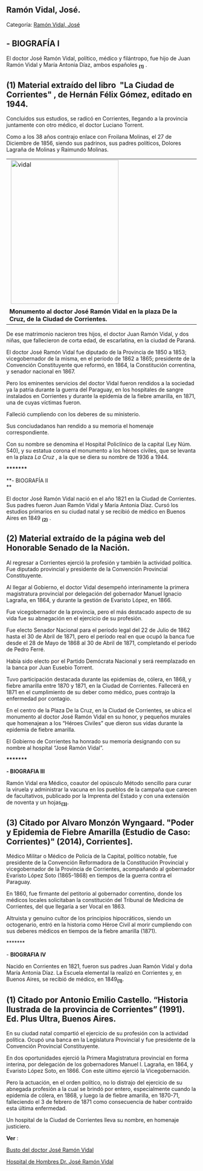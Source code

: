## Ramón Vidal, José.

Categoría: [Ramón Vidal, José](http://descubrircorrientes.com.ar/2012/index.php/2199-biografias/r-s-t-u-v-x-y-z/ramon-vidal-jose)

## **\- BIOGRAFÍA I**

El doctor José Ramón Vidal, político, médico y filántropo, fue hijo de Juan Ramón Vidal y María Antonia Díaz, ambos españoles <sub><strong><span><span>(1)</span></span></strong></sub> .

## **(1)** **Material extraído del libro**  **"La Ciudad de Corrientes"** **, de Hernán Félix Gómez, editado en 1944.** 

Concluidos sus estudios, se radicó en Corrientes, llegando a la provincia juntamente con otro médico, el doctor Luciano Torrent.

Como a los 38 años contrajo enlace con Froilana Molinas, el 27 de Diciembre de 1856, siendo sus padrinos, sus padres políticos, Dolores Lagraña de Molinas y Raimundo Molinas.

<table><tbody><tr><td>&nbsp;<img src="http://descubrircorrientes.com.ar/2012/index.php/2199-biografias/r-s-t-u-v-x-y-z/images/fotos_de_historia_regional/vidal.jpg" width="285" height="380" alt="vidal"></td></tr><tr><td><strong><span><span><span>Monumento al doctor José Ramón Vidal en la plaza De la Cruz, de la Ciudad de Corrientes.</span></span></span></strong></td></tr></tbody></table>

De ese matrimonio nacieron tres hijos, el doctor Juan Ramón Vidal, y dos niñas, que fallecieron de corta edad, de escarlatina, en la ciudad de Paraná.

El doctor José Ramón Vidal fue diputado de la Provincia de 1850 a 1853; vicegobernador de la misma, en el período de 1862 a 1865; presidente de la Convención Constituyente que reformó, en 1864, la Constitución correntina, y senador nacional en 1867.

Pero los eminentes servicios del doctor Vidal fueron rendidos a la sociedad ya la patria durante la guerra del Paraguay, en los hospitales de sangre instalados en Corrientes y durante la epidemia de la fiebre amarilla, en 1871, una de cuyas víctimas fueron.

Falleció cumpliendo con los deberes de su ministerio.

Sus conciudadanos han rendido a su memoria el homenaje correspondiente.

Con su nombre se denomina el Hospital Policlínico de la capital (Ley Núm. 540), y su estatua corona el monumento a los héroes civiles, que se levanta en la plaza _La Cruz_ , a la que se diera su nombre de 1936 a 1944.

**\*\*\*\*\*\*\***

**\- BIOGRAFÍA II  
**

El doctor José Ramón Vidal nació en el año 1821 en la Ciudad de Corrientes. Sus padres fueron Juan Ramón Vidal y María Antonia Díaz. Cursó los estudios primarios en su ciudad natal y se recibió de médico en Buenos Aires en 1849 <sub><strong><span><span>(2)</span></span></strong></sub> .

## **(2) Material extraído de la página web del Honorable Senado de la Nación.**

Al regresar a Corrientes ejerció la profesión y también la actividad política. Fue diputado provincial y presidente de la Convención Provincial Constituyente.

Al llegar al Gobierno, el doctor Vidal desempeñó interinamente la primera magistratura provincial por delegación del gobernador Manuel Ignacio Lagraña, en 1864, y durante la gestión de Evaristo López, en 1866.

Fue vicegobernador de la provincia, pero el más destacado aspecto de su vida fue su abnegación en el ejercicio de su profesión.

Fue electo Senador Nacional para el período legal del 22 de Julio de 1862 hasta el 30 de Abril de 1871, pero el período real en que ocupó la banca fue desde el 28 de Mayo de 1868 al 30 de Abril de 1871, completando el período de Pedro Ferré.

Había sido electo por el Partido Demócrata Nacional y será reemplazado en la banca por Juan Eusebio Torrent.  

Tuvo participación destacada durante las epidemias de, cólera, en 1868, y fiebre amarilla entre 1870 y 1871, en la Ciudad de Corrientes. Fallecerá en 1871 en el cumplimiento de su deber como médico, pues contrajo la enfermedad por contagio.

En el centro de la Plaza De la Cruz, en la Ciudad de Corrientes, se ubica el monumento al doctor José Ramón Vidal en su honor, y pequeños murales que homenajean a los “Héroes Civiles” que dieron sus vidas durante la epidemia de fiebre amarilla.

El Gobierno de Corrientes ha honrado su memoria designando con su nombre al hospital “José Ramón Vidal”.

**\*\*\*\*\*\*\***

**\- BIOGRAFIA III**

Ramón Vidal era Médico, coautor del opúsculo Método sencillo para curar la viruela y administrar la vacuna en los pueblos de la campaña que carecen de facultativos, publicado por la Imprenta del Estado y con una extensión de noventa y un hojas<sub><strong>(3)</strong></sub>.

## **(3) Citado por Alvaro Monzón Wyngaard. "Poder y Epidemia de Fiebre Amarilla (Estudio de Caso: Corrientes)" (2014), Corrientes\].**

Médico Militar o Médico de Policía de la Capital, político notable, fue presidente de la Convención Reformadora de la Constitución Provincial y vicegobernador de la Provincia de Corrientes, acompañando al gobernador Evaristo López Soto (1865-1868) en tiempos de la guerra contra el Paraguay.

En 1860, fue firmante del petitorio al gobernador correntino, donde los médicos locales solicitaban la constitución del Tribunal de Medicina de Corrientes, del que llegaría a ser Vocal en 1863.

Altruista y genuino cultor de los principios hipocráticos, siendo un octogenario, entró en la historia como Héroe Civil al morir cumpliendo con sus deberes médicos en tiempos de la fiebre amarilla (1871).

\*\*\*\*\*\*\*

\- **BIOGRAFIA IV**

Nacido en Corrientes en 1821, fueron sus padres Juan Ramón Vidal y doña María Antonia Díaz. La Escuela elemental la realizó en Corrientes y, en Buenos Aires, se recibió de médico, en 1849<sub><strong>(1)</strong></sub>.

## **(1) Citado por Antonio Emilio Castello. “Historia Ilustrada de la provincia de Corrientes” (1991). Ed. Plus Ultra, Buenos Aires.**

En su ciudad natal compartió el ejercicio de su profesión con la actividad política. Ocupó una banca en la Legislatura Provincial y fue presidente de la Convención Provincial Constituyente.

En dos oportunidades ejerció la Primera Magistratura provincial en forma interina, por delegación de los gobernadores Manuel I. Lagraña, en 1864, y Evaristo López Soto, en 1866. Con este último ejerció la Vicegobernación.

Pero la actuación, en el orden político, no lo distrajo del ejercicio de su abnegada profesión a la cual se brindó por entero, especialmente cuando la epidemia de cólera, en 1868, y luego la de fiebre amarilla, en 1870-71, falleciendo el 3 de febrero de 1871 como consecuencia de haber contraído esta última enfermedad.

Un hospital de la Ciudad de Corrientes lleva su nombre, en homenaje justiciero.

**Ver** :

[Busto del doctor José Ramón Vidal](http://descubrircorrientes.com.ar/2012/index.php/2199-biografias/r-s-t-u-v-x-y-z/index.php?option=com_content&view=category&id=2077&Itemid=500)

[Hospital de Hombres Dr. José Ramón Vidal](http://descubrircorrientes.com.ar/2012/index.php/2199-biografias/r-s-t-u-v-x-y-z/index.php?option=com_content&view=category&id=2131&Itemid=500)
